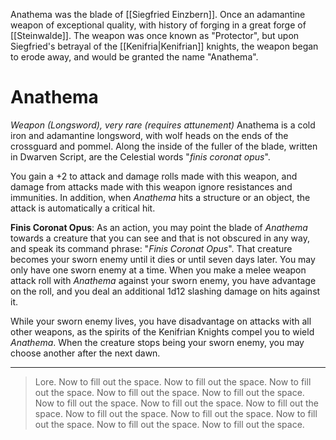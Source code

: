  Anathema was the blade of [[Siegfried Einzbern]]. Once an adamantine weapon of exceptional quality, with history of forging in a great forge of [[Steinwalde]]. The weapon was once known as "Protector", but upon Siegfried's betrayal of the [[Kenifria|Kenifrian]] knights, the weapon began to erode away, and would be granted the name "Anathema". 
# Anathema
*Weapon (Longsword), very rare (requires attunement)*
Anathema is a cold iron and adamantine longsword, with wolf heads on the ends of the crossguard and pommel. Along the inside of the fuller of the blade, written in Dwarven Script, are the Celestial words "*finis coronat opus*".

You gain a +2 to attack and damage rolls made with this weapon, and damage from attacks made with this weapon ignore resistances and immunities. In addition, when *Anathema* hits a structure or an object, the attack is automatically a critical hit.

**Finis Coronat Opus**: As an action, you may point the blade of *Anathema* towards a creature that you can see and that is not obscured in any way, and speak its command phrase: "*Finis Coronat Opus*". That creature becomes your sworn enemy until it dies or until seven days later. You may only have one sworn enemy at a time. When you make a melee weapon attack roll with *Anathema* against your sworn enemy, you have advantage on the roll, and you deal an additional 1d12 slashing damage on hits against it. 

While your sworn enemy lives, you have disadvantage on attacks with all other weapons, as the spirits of the Kenifrian Knights compel you to wield *Anathema*. When the creature stops being your sworn enemy, you may choose another after the next dawn.

---
> Lore. Now to fill out the space. Now to fill out the space. Now to fill out the space. Now to fill out the space. Now to fill out the space. Now to fill out the space. Now to fill out the space. Now to fill out the space. Now to fill out the space. Now to fill out the space. Now to fill out the space. Now to fill out the space. Now to fill out the space. 
